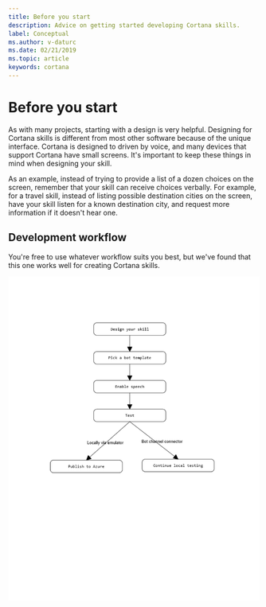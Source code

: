 ```yaml
---
title: Before you start
description: Advice on getting started developing Cortana skills.
label: Conceptual
ms.author: v-daturc
ms.date: 02/21/2019
ms.topic: article
keywords: cortana
---
```


# Before you start

As with many projects, starting with a design is very helpful. Designing for Cortana skills is different from most other software because of the unique interface. Cortana is designed to driven by voice, and many devices that support Cortana have small screens. It's important to keep these things in mind when designing your skill.

As an example, instead of trying to provide a list of a dozen choices on the screen, remember that your skill can receive choices verbally. For example, for a travel skill, instead of listing possible destination cities on the screen, have your skill listen for a known destination city, and request more information if it doesn't hear one.

## Development workflow

You're free to use whatever workflow suits you best, but we've found that this one works well for creating Cortana skills.

   ![Cortana's Notebook](../media/images/development-lifecycle.png)
